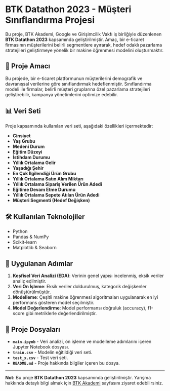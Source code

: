 # BTK Datathon 2023 - Müşteri Sınıflandırma Projesi

Bu proje, BTK Akademi, Google ve Girişimcilik Vakfı iş birliğiyle düzenlenen **BTK Datathon 2023** kapsamında geliştirilmiştir. Amaç, bir e-ticaret firmasının müşterilerini belirli segmentlere ayırarak, hedef odaklı pazarlama stratejileri geliştirmeye yönelik bir makine öğrenmesi modelini oluşturmaktır.

## 🚀 Proje Amacı

Bu projede, bir e-ticaret platformunun müşterilerini demografik ve davranışsal verilerine göre sınıflandırmak hedeflenmiştir. Sınıflandırma modeli ile firmalar, belirli müşteri gruplarına özel pazarlama stratejileri geliştirebilir, kampanya yönetimlerini optimize edebilir.

## 📊 Veri Seti

Proje kapsamında kullanılan veri seti, aşağıdaki özellikleri içermektedir:

- **Cinsiyet**
- **Yaş Grubu**
- **Medeni Durum**
- **Eğitim Düzeyi**
- **İstihdam Durumu**
- **Yıllık Ortalama Gelir**
- **Yaşadığı Şehir**
- **En Çok İlgilendiği Ürün Grubu**
- **Yıllık Ortalama Satın Alım Miktarı**
- **Yıllık Ortalama Sipariş Verilen Ürün Adedi**
- **Eğitime Devam Etme Durumu**
- **Yıllık Ortalama Sepete Atılan Ürün Adedi**
- **Müşteri Segmenti (Hedef Değişken)**

## 🛠 Kullanılan Teknolojiler

- Python
- Pandas & NumPy
- Scikit-learn
- Matplotlib & Seaborn

## 📌 Uygulanan Adımlar

1. **Keşfisel Veri Analizi (EDA)**: Verinin genel yapısı incelenmiş, eksik veriler analiz edilmiştir.
2. **Veri Ön İşleme**: Eksik veriler doldurulmuş, kategorik değişkenler dönüştürülmüştür.
3. **Modelleme**: Çeşitli makine öğrenmesi algoritmaları uygulanarak en iyi performans gösteren model seçilmiştir.
4. **Model Değerlendirme**: Model performansı doğruluk (accuracy), f1-score gibi metriklerle değerlendirilmiştir.

## 📂 Proje Dosyaları

- **`main.ipynb`** - Veri analizi, ön işleme ve modelleme adımlarını içeren Jupyter Notebook dosyası.
- **`train.csv`** - Modelin eğitildiği veri seti.
- **`test_x.csv`** - Test veri seti.
- **`README.md`** - Proje hakkında bilgiler içeren bu dosya.

---

**Not:** Bu proje **BTK Datathon 2023** kapsamında geliştirilmiştir. Yarışma hakkında detaylı bilgi almak için [BTK Akademi](https://www.btkakademi.gov.tr/portal/public/Datathon2023) sayfasını ziyaret edebilirsiniz.

